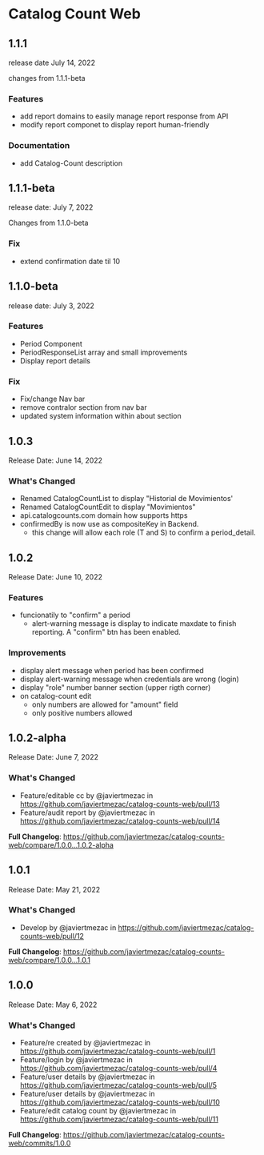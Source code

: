 # Catalog Count Web

## 1.1.1

release date July 14, 2022

changes from 1.1.1-beta

### Features

- add report domains to easily manage report response from API
- modify report componet to display report human-friendly

### Documentation

- add Catalog-Count description

## 1.1.1-beta

release date: July 7, 2022

Changes from 1.1.0-beta

### Fix

- extend confirmation date til 10

## 1.1.0-beta

release date: July 3, 2022

### Features

- Period Component
- PeriodResponseList array and small improvements
- Display report details

### Fix

- Fix/change Nav bar
- remove contralor section from nav bar
- updated system information within about section

## 1.0.3

Release Date: June 14, 2022

### What's Changed

- Renamed CatalogCountList to display "Historial de Movimientos'
- Renamed CatalogCountEdit to display "Movimientos"
- api.catalogcounts.com domain how supports https
- confirmedBy is now use as compositeKey in Backend.
  - this change will allow each role (T and S) to confirm a period_detail.

## 1.0.2

Release Date: June 10, 2022

### Features

- funcionatily to "confirm" a period
  - alert-warning message is display to indicate maxdate to finish reporting. A "confirm" btn has been enabled.

### Improvements

- display alert message when period has been confirmed
- display alert-warning message when credentials are wrong (login)
- display "role" number banner section (upper rigth corner)
- on catalog-count edit
  - only numbers are allowed for "amount" field
  - only positive numbers allowed

## 1.0.2-alpha

Release Date: June 7, 2022

### What's Changed

- Feature/editable cc by @javiertmezac in https://github.com/javiertmezac/catalog-counts-web/pull/13
- Feature/audit report by @javiertmezac in https://github.com/javiertmezac/catalog-counts-web/pull/14

**Full Changelog**: https://github.com/javiertmezac/catalog-counts-web/compare/1.0.0...1.0.2-alpha

## 1.0.1

Release Date: May 21, 2022

### What's Changed

- Develop by @javiertmezac in https://github.com/javiertmezac/catalog-counts-web/pull/12

**Full Changelog**: https://github.com/javiertmezac/catalog-counts-web/compare/1.0.0...1.0.1

## 1.0.0

Release Date: May 6, 2022

### What's Changed

- Feature/re created by @javiertmezac in https://github.com/javiertmezac/catalog-counts-web/pull/1
- Feature/login by @javiertmezac in https://github.com/javiertmezac/catalog-counts-web/pull/4
- Feature/user details by @javiertmezac in https://github.com/javiertmezac/catalog-counts-web/pull/5
- Feature/user details by @javiertmezac in https://github.com/javiertmezac/catalog-counts-web/pull/10
- Feature/edit catalog count by @javiertmezac in https://github.com/javiertmezac/catalog-counts-web/pull/11

**Full Changelog**: https://github.com/javiertmezac/catalog-counts-web/commits/1.0.0
